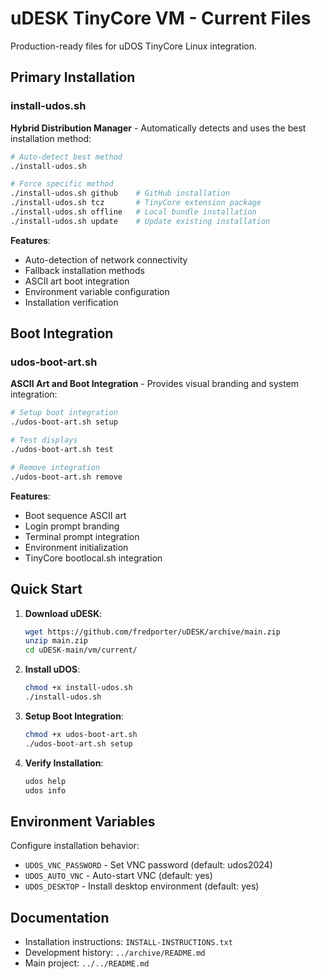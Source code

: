 # uDESK TinyCore VM - Current Files

Production-ready files for uDOS TinyCore Linux integration.

## Primary Installation

### install-udos.sh
**Hybrid Distribution Manager** - Automatically detects and uses the best installation method:

```sh
# Auto-detect best method
./install-udos.sh

# Force specific method
./install-udos.sh github    # GitHub installation
./install-udos.sh tcz       # TinyCore extension package
./install-udos.sh offline   # Local bundle installation
./install-udos.sh update    # Update existing installation
```

**Features**:
- Auto-detection of network connectivity
- Fallback installation methods
- ASCII art boot integration
- Environment variable configuration
- Installation verification

## Boot Integration

### udos-boot-art.sh
**ASCII Art and Boot Integration** - Provides visual branding and system integration:

```sh
# Setup boot integration
./udos-boot-art.sh setup

# Test displays
./udos-boot-art.sh test

# Remove integration
./udos-boot-art.sh remove
```

**Features**:
- Boot sequence ASCII art
- Login prompt branding
- Terminal prompt integration
- Environment initialization
- TinyCore bootlocal.sh integration

## Quick Start

1. **Download uDESK**:
   ```sh
   wget https://github.com/fredporter/uDESK/archive/main.zip
   unzip main.zip
   cd uDESK-main/vm/current/
   ```

2. **Install uDOS**:
   ```sh
   chmod +x install-udos.sh
   ./install-udos.sh
   ```

3. **Setup Boot Integration**:
   ```sh
   chmod +x udos-boot-art.sh
   ./udos-boot-art.sh setup
   ```

4. **Verify Installation**:
   ```sh
   udos help
   udos info
   ```

## Environment Variables

Configure installation behavior:
- `UDOS_VNC_PASSWORD` - Set VNC password (default: udos2024)
- `UDOS_AUTO_VNC` - Auto-start VNC (default: yes)
- `UDOS_DESKTOP` - Install desktop environment (default: yes)

## Documentation

- Installation instructions: `INSTALL-INSTRUCTIONS.txt`
- Development history: `../archive/README.md`
- Main project: `../../README.md`
